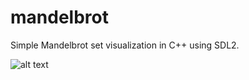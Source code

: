 # mandelbrot

Simple Mandelbrot set visualization in C++ using SDL2.

![alt text](https://i.imgur.com/Si37ecS.png)
